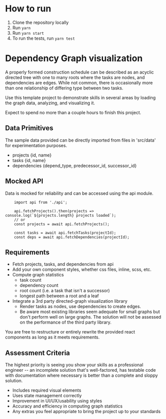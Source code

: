 # How to run

1. Clone the repository locally
2. Run `yarn`
3. Run `yarn start`
4. To run the tests, run `yarn test`

# Dependency Graph visualization

A properly formed construction schedule can be described as an acyclic
directed tree with one to many roots where the tasks are nodes, and dependencies
are edges. While not common, there is occasionally more than one relationship
of differing type between two tasks.

Use this template project to demonstrate skills in several areas by loading
the graph data, analyzing, and visualizing it.

Expect to spend no more than a couple hours to finish this project.

## Data Primitives

The sample data provided can be directly imported from files in 'src/data'
for experimentation purposes.

  * projects {id, name}
  * tasks {id, name}
  * dependencies {depend\_type, predecessor\_id, successor\_id}

## Mocked API

Data is mocked for reliability and can be accessed using the api module.

```
    import api from './api';

    api.fetchProjects().then(projects => console.log(`${projects.length} projects loaded`);
    // or
    const projects = await api.fetchProjects();

    const tasks = await api.fetchTasks(projectId);
    const deps = await api.fetchDependencies(projectId);
```

## Requirements

  * Fetch projects, tasks, and dependencies from api
  * Add your own component styles, whether css files, inline, scss, etc.
  * Compute graph statistics
    - task count
    - dependency count
    - root count (i.e. a task that isn't a successor)
    - longest path between a root and a leaf
  * Integrate a 3rd party directed-graph visualization library
    - Render tasks as nodes, use dependencies to create edges.
    - Be aware most existing libraries seem adequate for small graphs
      but don't perform well on large graphs. The solution will not
      be assessed on the performance of the third party library.

You are free to restructure or entirely rewrite the provided
react components as long as it meets requirements.

## Assessment Criteria

The highest priority is seeing you show your skills as a professional
engineer -- an incomplete solution that's well-factored, has testable code
with documentation where necessary is better than a complete and sloppy solution.

  * Includes required visual elements
  * Uses state management correctly
  * Improvement in UI/UX/usability using styles
  * Accuracy and efficiency in computing graph statistics
  * Any extras you feel appropriate to bring the project up to your standards
